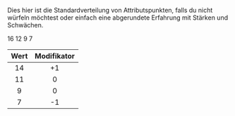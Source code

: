 Dies hier ist die Standardverteilung von Attributspunkten, falls du nicht würfeln möchtest oder einfach eine abgerundete Erfahrung mit Stärken und Schwächen.

16 
12
9
7

| Wert | Modifikator |
| :--: | :---------: |
|  14  |     +1      |
|  11  |      0      |
|  9   |      0      |
|  7   |     -1      |

